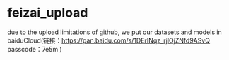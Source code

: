 # feizai_upload
due to the upload limitations of github, we put our datasets and models in baiduCloud(链接：https://pan.baidu.com/s/1DErINqz_rjlOjZNfd9ASvQ 
passcode：7e5m 
)
